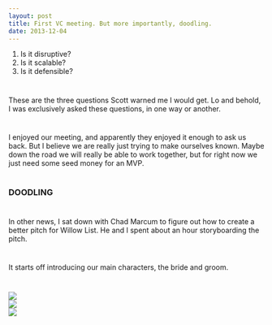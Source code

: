 ```yaml
---
layout: post
title: First VC meeting. But more importantly, doodling.
date: 2013-12-04
---
```

1. Is it disruptive?
2. Is it scalable?
3. Is it defensible?

# 

These are the three questions Scott warned me I would get. Lo and behold, I was exclusively asked these questions, in one way or another.

# 

I enjoyed our meeting, and apparently they enjoyed it enough to ask us back. But I believe we are really just trying to make ourselves known. Maybe down the road we will really be able to work together, but for right now we just need some seed money for an MVP.

# 

### DOODLING

# 

In other news, I sat down with Chad Marcum to figure out how to create a better pitch for Willow List. He and I spent about an hour storyboarding the pitch.

# 

It starts off introducing our main characters, the bride and groom.

# 

![](http://postachio-images.s3-website-us-east-1.amazonaws.com/af120c7223c04d0976cf30ef85d67833.jpg)  
 ![](http://postachio-images.s3-website-us-east-1.amazonaws.com/5f120dc15ea1c14ab3cea5abf1f064a4.jpg)  
 ![](http://postachio-images.s3-website-us-east-1.amazonaws.com/917c6346078fab1e6c6281c9e3358bbc.jpg)

